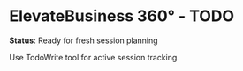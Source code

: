 # ElevateBusiness 360° - TODO

**Status**: Ready for fresh session planning  

Use TodoWrite tool for active session tracking.
